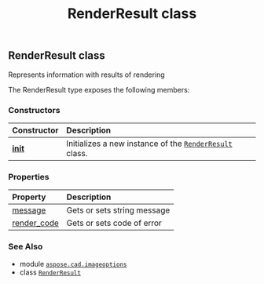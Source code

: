 ﻿---
title: RenderResult class
second_title: Aspose.CAD for Python via .NET API References
description: 
type: docs
weight: 240
url: /aspose.cad.imageoptions/renderresult/
is_root: false
---

## RenderResult class

Represents information with results of rendering



The RenderResult type exposes the following members:

### Constructors
| Constructor | Description |
| :- | :- |
| [__init__](/cad/python-net/aspose.cad.imageoptions/renderresult/__init__/#str-aspose.cad.imageoptions.RenderErrorCode) | Initializes a new instance of the [`RenderResult`](/cad/python-net/aspose.cad.imageoptions/renderresult) class. |


### Properties
| Property | Description |
| :- | :- |
| [message](/cad/python-net/aspose.cad.imageoptions/renderresult/message) | Gets or sets string message |
| [render_code](/cad/python-net/aspose.cad.imageoptions/renderresult/render_code) | Gets or sets code of error |



### See Also
* module [`aspose.cad.imageoptions`](..)
* class [`RenderResult`](/cad/python-net/aspose.cad.imageoptions/renderresult)
